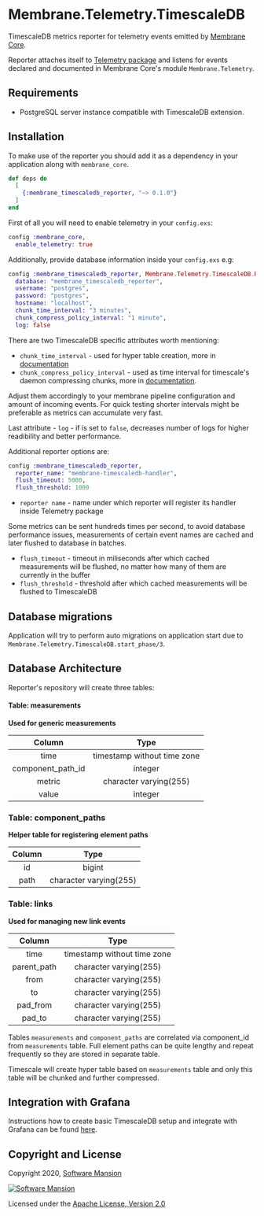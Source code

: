 # Membrane.Telemetry.TimescaleDB

TimescaleDB metrics reporter for telemetry events emitted by [Membrane Core](https://hex.pm/packages/membrane_core).

Reporter attaches itself to [Telemetry package](https://hex.pm/packages/telemetry) and listens for events declared and documented in Membrane Core's module `Membrane.Telemetry`.

## Requirements
 - PostgreSQL server instance compatible with TimescaleDB extension.

## Installation

To make use of the reporter you should add it as a dependency in your application along with `membrane_core`.

```elixir
def deps do
  [
    {:membrane_timescaledb_reporter, "~> 0.1.0"}
  ]
end
```

First of all you will need to enable telemetry in your `config.exs`:
```elixir
config :membrane_core,
  enable_telemetry: true
```

Additionally, provide database information inside your `config.exs` e.g: 
```elixir
config :membrane_timescaledb_reporter, Membrane.Telemetry.TimescaleDB.Repo,
  database: "membrane_timescaledb_reporter",
  username: "postgres",
  password: "postgres",
  hostname: "localhost",
  chunk_time_interval: "3 minutes",
  chunk_compress_policy_interval: "1 minute",
  log: false
```

There are two TimescaleDB specific attributes worth mentioning:
 - `chunk_time_interval` - used for hyper table creation, more in [documentation](https://docs.timescale.com/latest/api#hypertable-management)
 - `chunk_compress_policy_interval` - used as time interval for timescale's daemon compressing chunks, more in [documentation](https://docs.timescale.com/latest/api#add_compress_chunks_policy).

Adjust them accordingly to your membrane pipeline configuration and
amount of incoming events. For quick testing shorter intervals might be preferable as metrics can accumulate very fast. 

Last attribute - `log` - if is set to `false`, decreases number of logs for higher readibility and better performance.

Additional reporter options are:
```elixir
config :membrane_timescaledb_reporter,
  reporter_name: "membrane-timescaledb-handler",
  flush_timeout: 5000,
  flush_threshold: 1000
```

 - `reporter name` - name under which reporter will register its handler inside Telemetry package

 Some metrics can be sent hundreds times per second, to avoid database performance issues, measurements of certain event names are cached and later flushed to database in batches.
 - `flush_timeout` - timeout in miliseconds after which cached measurements will be flushed, no matter how many of them are currently in the buffer
 - `flush_threshold` - threshold after which cached measurements will be flushed to TimescaleDB  


## Database migrations
Application will try to perform auto migrations on application start due to `Membrane.Telemetry.TimescaleDB.start_phase/3`.

## Database Architecture
Reporter's repository will create three tables:

#### Table: measurements
**Used for generic measurements**

|      Column       |             Type            |
|:-----------------:|:---------------------------:|
|       time        | timestamp without time zone |
| component_path_id |           integer           |
|      metric       |    character varying(255)   |
|      value        |           integer           |

### Table: component_paths
**Helper table for registering element paths**

| Column |          Type          |
|:------:|:----------------------:|
|   id   |         bigint         |
|  path  | character varying(255) |


### Table: links
**Used for managing new link events**

|    Column   |             Type            |
|:-----------:|:---------------------------:|
|     time    | timestamp without time zone |
| parent_path |    character varying(255)   |
|     from    |    character varying(255)   |
|      to     |    character varying(255)   |
|   pad_from  |    character varying(255)   |
|    pad_to   |    character varying(255)   |


Tables `measurements` and `component_paths` are correlated via component_id from `measurements` table.
Full element paths can be quite lengthy and repeat frequently so they are stored in separate table.

Timescale will create hyper table based on `measurements` table and only this table will be chunked and further compressed.

## Integration with Grafana 
Instructions how to create basic TimescaleDB setup and integrate with Grafana can be found [here](GrafanaIntegration.md).

## Copyright and License

Copyright 2020, [Software Mansion](https://swmansion.com/?utm_source=git&utm_medium=readme&utm_campaign=membrane)

[![Software Mansion](https://logo.swmansion.com/logo?color=white&variant=desktop&width=200&tag=membrane-github)](https://swmansion.com/?utm_source=git&utm_medium=readme&utm_campaign=membrane)

Licensed under the [Apache License, Version 2.0](LICENSE)
